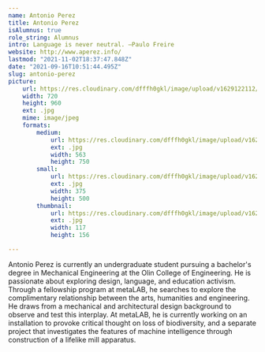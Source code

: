 ```yaml
---
name: Antonio Perez
title: Antonio Perez
isAlumnus: true
role_string: Alumnus
intro: Language is never neutral. —Paulo Freire
website: http://www.aperez.info/
lastmod: "2021-11-02T18:37:47.848Z"
date: "2021-09-16T10:51:44.495Z"
slug: antonio-perez
picture:
    url: https://res.cloudinary.com/dfffh0gkl/image/upload/v1629122112/antonio_58ae3bf75b.jpg
    width: 720
    height: 960
    ext: .jpg
    mime: image/jpeg
    formats:
        medium:
            url: https://res.cloudinary.com/dfffh0gkl/image/upload/v1629122113/medium_antonio_58ae3bf75b.jpg
            ext: .jpg
            width: 563
            height: 750
        small:
            url: https://res.cloudinary.com/dfffh0gkl/image/upload/v1629122113/small_antonio_58ae3bf75b.jpg
            ext: .jpg
            width: 375
            height: 500
        thumbnail:
            url: https://res.cloudinary.com/dfffh0gkl/image/upload/v1629122112/thumbnail_antonio_58ae3bf75b.jpg
            ext: .jpg
            width: 117
            height: 156

---
```

Antonio Perez is currently an undergraduate student pursuing a bachelor's degree in Mechanical Engineering at the Olin College of Engineering. He is passionate about exploring design, language, and education activism. Through a fellowship program at metaLAB, he searches to explore the complimentary relationship between the arts, humanities and engineering. He draws from a mechanical and architectural design background to observe and test this interplay. At metaLAB, he is currently working on an installation to provoke critical thought on loss of biodiversity, and a separate project that investigates the features of machine intelligence through construction of a lifelike mill apparatus.